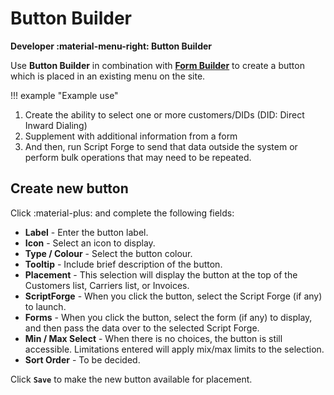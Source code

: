# Button Builder
**Developer :material-menu-right: Button Builder**

Use **Button Builder** in combination with [**Form Builder**](https://docs.connexcs.com/developers/form-builder/) to create a button which is placed in an existing menu on the site.

!!! example "Example use"

  1.  Create the ability to select one or more customers/DIDs (DID: Direct Inward Dialing) 
  2.  Supplement with additional information from a form 
  3.  And then, run Script Forge to send that data outside the system or perform bulk operations that may need to be repeated.

## Create new button
Click :material-plus: and complete the following fields:

+ **Label** - Enter the button label.
+ **Icon** - Select an icon to display.
+ **Type / Colour** - Select the button colour.
+ **Tooltip** - Include brief description of the button.
+ **Placement** - This selection will display the button at the top of the Customers list, Carriers list, or Invoices.
+ **ScriptForge** -  When you click the button, select the Script Forge (if any) to launch.
+ **Forms** - When you click the button, select the form (if any) to display, and then pass the data over to the selected Script Forge.
+ **Min / Max Select** - When there is no choices, the button is still accessible. Limitations entered will apply mix/max limits to the selection.
+ **Sort Order** -  To be decided.

Click **`Save`** to make the new button available for placement. 
